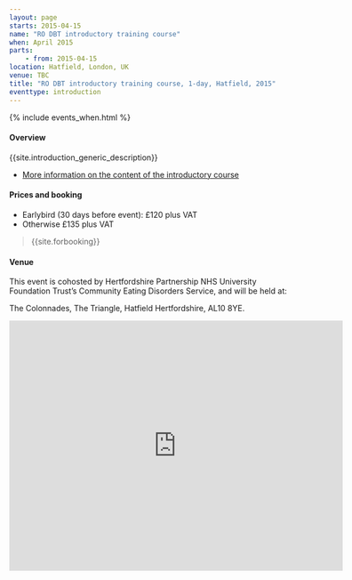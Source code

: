 ```yaml
---
layout: page
starts: 2015-04-15
name: "RO DBT introductory training course"
when: April 2015
parts:
    - from: 2015-04-15
location: Hatfield, London, UK
venue: TBC
title: "RO DBT introductory training course, 1-day, Hatfield, 2015"
eventtype: introduction
---
```



{% include events_when.html %}


#### Overview

{{site.introduction_generic_description}}

- [More information on the content of the introductory course](/training/introduction.html)


#### Prices and booking

- Earlybird (30 days before event): £120 plus VAT
- Otherwise £135 plus VAT

> {{site.forbooking}}


#### Venue

This event is cohosted by  Hertfordshire Partnership NHS University Foundation Trust’s Community Eating Disorders Service, and will be held at:

The Colonnades, The Triangle, Hatfield Hertfordshire, AL10 8YE.

<iframe src="https://www.google.com/maps/embed?pb=!1m18!1m12!1m3!1d2469.167537896382!2d-0.21709210000001225!3d51.76654430000001!2m3!1f0!2f0!3f0!3m2!1i1024!2i768!4f13.1!3m3!1m2!1s0x48763c9e372366f1%3A0x6b37488425801a05!2sThe+Colonnades%2C+Beaconsfield+Close%2C+Hatfield%2C+Hertfordshire+AL10+8YE!5e0!3m2!1sen!2suk!4v1410429988905" width="600" height="450" frameborder="0" style="border:0"></iframe>


